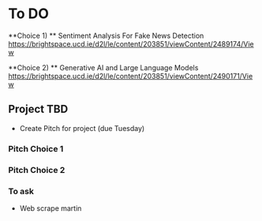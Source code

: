 # To DO

**Choice 1) **
Sentiment Analysis For Fake News Detection https://brightspace.ucd.ie/d2l/le/content/203851/viewContent/2489174/View

**Choice 2) **
Generative AI and Large Language Models  https://brightspace.ucd.ie/d2l/le/content/203851/viewContent/2490171/View

## Project TBD
- Create Pitch for project (due Tuesday)


### Pitch Choice 1

### Pitch Choice 2

### To ask
- Web scrape martin
